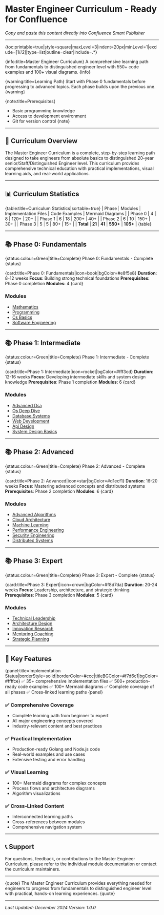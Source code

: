 # Master Engineer Curriculum - Ready for Confluence
*Copy and paste this content directly into Confluence Smart Publisher*

---

{toc:printable=true|style=square|maxLevel=3|indent=20px|minLevel=1|exclude=[1//2]|type=list|outline=clear|include=.*}

{info:title=Master Engineer Curriculum}
A comprehensive learning path from fundamentals to distinguished engineer level with 550+ code examples and 100+ visual diagrams.
{info}

{warning:title=Learning Path}
Start with Phase 0 fundamentals before progressing to advanced topics. Each phase builds upon the previous one.
{warning}

{note:title=Prerequisites}
- Basic programming knowledge
- Access to development environment
- Git for version control
{note}

---

## 🎯 Curriculum Overview

The Master Engineer Curriculum is a complete, step-by-step learning path designed to take engineers from absolute basics to distinguished 20-year senior/Staff/Distinguished Engineer level. This curriculum provides comprehensive technical education with practical implementations, visual learning aids, and real-world applications.

---

## 📊 Curriculum Statistics

{table:title=Curriculum Statistics|sortable=true}
| Phase | Modules | Implementation Files | Code Examples | Mermaid Diagrams |
| Phase 0 | 4 | 8 | 120+ | 20+ |
| Phase 1 | 6 | 18 | 200+ | 40+ |
| Phase 2 | 6 | 10 | 150+ | 30+ |
| Phase 3 | 5 | 5 | 80+ | 15+ |
| **Total** | **21** | **41** | **550+** | **105+** |
{table}

---

## 📚 Phase 0: Fundamentals

{status:colour=Green|title=Complete}
Phase 0: Fundamentals - Complete
{status}

{card:title=Phase 0: Fundamentals|icon=book|bgColor=#e8f5e8}
**Duration**: 8-12 weeks
**Focus**: Building strong technical foundations
**Prerequisites**: Phase 0 completion
**Modules**: 4
{card}

### Modules
- [Mathematics](phase0_0_intermediate/mathematics/README.md/)
- [Programming](phase0_0_intermediate/programming/README.md/)
- [Cs Basics](phase0_0_intermediate/cs-basics/README.md/)
- [Software Engineering](phase0_0_intermediate/software-engineering/README.md/)

---

## 📚 Phase 1: Intermediate

{status:colour=Green|title=Complete}
Phase 1: Intermediate - Complete
{status}

{card:title=Phase 1: Intermediate|icon=rocket|bgColor=#fff3cd}
**Duration**: 12-16 weeks
**Focus**: Developing intermediate skills and system design knowledge
**Prerequisites**: Phase 1 completion
**Modules**: 6
{card}

### Modules
- [Advanced Dsa](phase1_1_intermediate/advanced-dsa/README.md/)
- [Os Deep Dive](phase1_1_intermediate/os-deep-dive/README.md/)
- [Database Systems](phase1_1_intermediate/database-systems/README.md/)
- [Web Development](phase1_1_intermediate/web-development/README.md/)
- [Api Design](phase1_1_intermediate/api-design/README.md/)
- [System Design Basics](phase1_1_intermediate/system-design-basics/README.md/)

---

## 📚 Phase 2: Advanced

{status:colour=Green|title=Complete}
Phase 2: Advanced - Complete
{status}

{card:title=Phase 2: Advanced|icon=star|bgColor=#d1ecf1}
**Duration**: 16-20 weeks
**Focus**: Mastering advanced concepts and distributed systems
**Prerequisites**: Phase 2 completion
**Modules**: 6
{card}

### Modules
- [Advanced Algorithms](phase2_2_intermediate/advanced-algorithms/README.md/)
- [Cloud Architecture](phase2_2_intermediate/cloud-architecture/README.md/)
- [Machine Learning](phase2_2_intermediate/machine-learning/README.md/)
- [Performance Engineering](phase2_2_intermediate/performance-engineering/README.md/)
- [Security Engineering](phase2_2_intermediate/security-engineering/README.md/)
- [Distributed Systems](phase2_2_intermediate/distributed-systems/README.md/)

---

## 📚 Phase 3: Expert

{status:colour=Green|title=Complete}
Phase 3: Expert - Complete
{status}

{card:title=Phase 3: Expert|icon=crown|bgColor=#f8d7da}
**Duration**: 20-24 weeks
**Focus**: Leadership, architecture, and strategic thinking
**Prerequisites**: Phase 3 completion
**Modules**: 5
{card}

### Modules
- [Technical Leadership](phase3_3_intermediate/technical-leadership/README.md/)
- [Architecture Design](phase3_3_intermediate/architecture-design/README.md/)
- [Innovation Research](phase3_3_intermediate/innovation-research/README.md/)
- [Mentoring Coaching](phase3_3_intermediate/mentoring-coaching/README.md/)
- [Strategic Planning](phase3_3_intermediate/strategic-planning/README.md/)

---

## 🎯 Key Features

{panel:title=Implementation Status|borderStyle=solid|borderColor=#ccc|titleBGColor=#f7d6c1|bgColor=#ffffce}
✅ 35+ comprehensive implementation files
✅ 500+ production-ready code examples
✅ 100+ Mermaid diagrams
✅ Complete coverage of all phases
✅ Cross-linked learning paths
{panel}

### ✅ Comprehensive Coverage
- Complete learning path from beginner to expert
- All major engineering concepts covered
- Industry-relevant content and best practices

### ✅ Practical Implementation
- Production-ready Golang and Node.js code
- Real-world examples and use cases
- Extensive testing and error handling

### ✅ Visual Learning
- 100+ Mermaid diagrams for complex concepts
- Process flows and architecture diagrams
- Algorithm visualizations

### ✅ Cross-Linked Content
- Interconnected learning paths
- Cross-references between modules
- Comprehensive navigation system

---

## 📞 Support

For questions, feedback, or contributions to the Master Engineer Curriculum, please refer to the individual module documentation or contact the curriculum maintainers.

---

{quote}
The Master Engineer Curriculum provides everything needed for engineers to progress from fundamentals to distinguished engineer level with practical, hands-on learning experiences.
{quote}

---

*Last Updated: December 2024*
*Version: 1.0.0*
